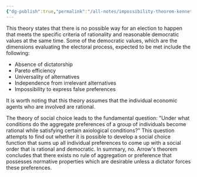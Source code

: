 ```yaml
---
{"dg-publish":true,"permalink":"/all-notes/impossibility-theorem-kenneth-arrow/","dgHomeLink":true,"dgPassFrontmatter":false}
---
```



This theory states that there is no possible way for an election to happen that meets the specific criteria of rationality and reasonable democratic values at the same time. Some of the democratic values, which are the dimensions evaluating the electoral process, expected to be met include the following:

-   Absence of dictatorship
-   Pareto efficiency
-   Universality of alternatives
-   Independence from irrelevant alternatives
-   Impossibility to express false preferences

It is worth noting that this theory assumes that the individual economic agents who are involved are rational.

The theory of social choice leads to the fundamental question: "Under what conditions do the aggregate preferences of a group of individuals become rational while satisfying certain axiological conditions?" This question attempts to find out whether it is possible to develop a social choice function that sums up all individual preferences to come up with a social order that is rational and democratic. In summary, no. Arrow's theorem concludes that there exists no rule of aggregation or preference that possesses normative properties which are desirable unless a dictator forces these preferences.